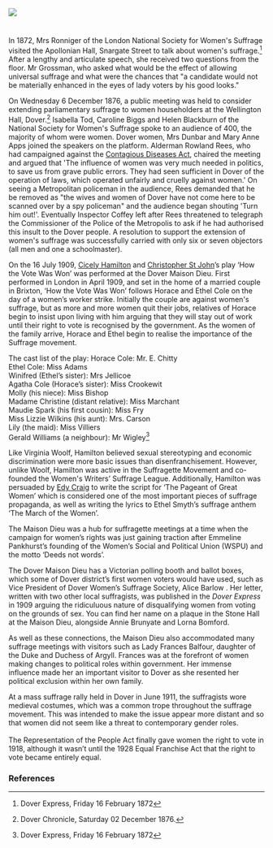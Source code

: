 <a href="https://www.kent-maps.online"><img src="https://www.kent-maps.online/juncture/ve-button.png"></a>

<param ve-config title="Women's Suffrage In Dover" author="Madeleine Byatt, Anneliese Woodhouse and Michelle Crowther" layout="vtl" banner="xxx">

<param ve-entity eid="Q179224" aliases="Dover">
<param ve-entity eid="Q15243899" aliases="Maison Dieu">

#

In 1872, Mrs Ronniger of the London National Society for Women's Suffrage visited the Apollonian Hall, Snargate Street to talk about women's suffrage.[^ref1] After a lengthy and articulate speech, she received two questions from the floor. Mr Grossman, who asked what would be the effect of allowing universal suffrage and what were the chances that "a candidate would not be materially enhanced in the eyes of lady voters by his good looks."

On Wednesday 6 December 1876, a public meeting was held to consider extending parliamentary suffrage to women householders at the Wellington Hall, Dover.[^ref2] Isabella Tod, Caroline Biggs and Helen Blackburn of the National Society for Women's Suffrage spoke to an audience of 400, the majority of whom were women. Dover women, Mrs Dunbar and Mary Anne Apps joined the speakers on the platform. Alderman Rowland Rees, who had campaigned against the [Contagious Diseases Act](/19c/19c-contagious-diseases/), chaired the meeting and argued that 'The influence of women was very much needed in politics, to save us from grave public errors. They had seen sufficient in Dover of the operation of laws, which operated unfairly and cruelly against women.' On seeing a Metropolitan policeman in the audience, Rees demanded that he be removed as "the wives and women of Dover have not come here to be scanned over by a spy policeman" and the audience began shouting 'Turn him out!'. Eventually Inspector Coffey left after Rees threatened to telegraph the Commissioner of the Police of the Metropolis to ask if he had authorised this insult to the Dover people. A resolution to support the extension of women's suffrage was successfully carried with only six or seven objectors (all men and one a schoolmaster). 

On the 16 July 1909, [Cicely Hamilton](/20c/20c-hamilton-biography) and [Christopher St John](/20c/20c-st-john-biography)’s play ‘How the Vote Was Won’ was performed at the Dover Maison Dieu. First performed in London in April 1909, and set in the home of a married couple in Brixton, ‘How the Vote Was Won’ follows Horace and Ethel Cole on the day of a women’s worker strike. Initially the couple are against women's suffrage, but as more and more women quit their jobs, relatives of Horace begin to insist upon living with him arguing that they will stay out of work until their right to vote is recognised by the government. As the women of the family arrive, Horace and Ethel begin to realise the importance of the Suffrage movement.

The cast list of the play:
Horace Cole: Mr. E. Chitty   
Ethel Cole: Miss Adams   
Winifred (Ethel’s sister): Mrs Jellicoe   
Agatha Cole (Horace’s sister): Miss Crookewit   
Molly (his niece): Miss Bishop   
Madame Christine (distant relative): Miss Marchant   
Maudie Spark (his first cousin): Miss Fry   
Miss Lizzie Wilkins (his aunt): Mrs. Carson   
Lily (the maid): Miss Villiers   
Gerald Williams (a neighbour): Mr Wigley[^ref1] 

Like Virginia Woolf, Hamilton believed sexual stereotyping and economic discrimination were more basic issues than disenfranchisement. However, unlike Woolf, Hamilton was active in the Suffragette Movement and co-founded the Women's Writers’ Suffrage League. Additionally, Hamilton was persuaded by [Edy Craig](/20c/20c-craig-biography/) to write the script for ‘The Pageant of Great Women’ which is considered one of the most important pieces of suffrage propaganda, as well as writing the lyrics to Ethel Smyth’s suffrage anthem ‘The March of the Women’. 

The Maison Dieu was a hub for suffragette meetings at a time when the campaign for women’s rights was just gaining traction after Emmeline Pankhurst’s founding of the Women’s Social and Political Union (WSPU) and the motto ‘Deeds not words’. 

The Dover Maison Dieu has a Victorian polling booth and ballot boxes, which some of Dover district’s first women voters would have used, such as Vice President of Dover Women’s Suffrage Society, Alice Barlow . Her letter, written with two other local suffragists, was published in the _Dover Express_ in 1909 arguing the ridiculuous nature of disqualifying women from voting on the grounds of sex. You can find her name  on a plaque in the Stone Hall at the Maison Dieu, alongside  Annie Brunyate and Lorna Bomford.
<param ve-image url="https://stor.artstor.org/stor/188d8a9b-7514-4dd2-99ce-040624cef0e6" label="Plaque to Dover suffragists in the Maison Dieu" attribution="Martin Crowther">

As well as these connections, the Maison Dieu also accommodated many suffrage meetings with visitors such as Lady Frances Balfour, daughter of the Duke and Duchess of Argyll. Frances was at the forefront of women making changes to political roles within government. Her immense influence made her an important visitor to Dover as she resented her political exclusion within her own family.

At a mass suffrage rally held in Dover in June 1911, the suffragists wore medieval costumes, which was a common trope throughout the suffrage movement. This was intended to make the issue appear more distant and so that women did not seem like a threat to contemporary gender roles.
<br><br>
The Representation of the People Act finally gave women the right to vote in 1918, although it wasn’t until the 1928 Equal Franchise Act that the right to vote became entirely equal.

### References

[^ref1]: Dover Express,  Friday 16 February 1872
[^ref2]: Dover Chronicle, Saturday 02 December 1876.
[^ref3]: Godfrey, J. 'Suffragettes of Kent’
